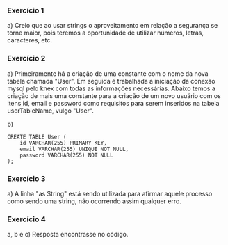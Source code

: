 ### Exercício 1 

a) Creio que ao usar strings o aproveitamento em relação a segurança se torne maior, pois teremos a oportunidade de utilizar números, letras, caracteres, etc.

### Exercício 2

a) Primeiramente há a criação de uma constante com o nome da nova tabela chamada "User". Em seguida é trabalhada a iniciação da conexão mysql pelo knex com todas as informações necessárias. Abaixo temos a criação de mais uma constante para a criação de um novo usuário com os itens id, email e password como requisitos para serem inseridos na tabela userTableName, vulgo "User".

b) 
```
CREATE TABLE User (
	id VARCHAR(255) PRIMARY KEY,
    email VARCHAR(255) UNIQUE NOT NULL,
    password VARCHAR(255) NOT NULL
);
```

### Exercício 3

a) A linha "as String" está sendo utilizada para afirmar aquele processo como sendo uma string, não ocorrendo assim qualquer erro.

### Exercício 4 

a, b e c) Resposta encontrasse no código.

